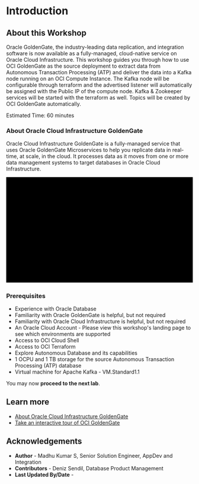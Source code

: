 # Introduction

## About this Workshop

Oracle GoldenGate, the industry-leading data replication, and integration software is now available as a fully-managed, cloud-native service on Oracle Cloud Infrastructure. This workshop guides you through how to use  OCI GoldenGate as the source deployment to extract data from Autonomous Transaction Processing (ATP) and deliver the data into a Kafka node running on an OCI Compute Instance. The Kafka node will be configurable through terraform and the advertised listener will automatically be assigned with the Public IP of the compute node. Kafka & Zookeeper services will be started with the terraform as well. Topics will be created by OCI GoldenGate automatically.

Estimated Time: 60 minutes

### About Oracle Cloud Infrastructure GoldenGate

Oracle Cloud Infrastructure GoldenGate is a fully-managed service that uses Oracle GoldenGate Microservices to help you replicate data in real-time, at scale, in the cloud. It processes data as it moves from one or more data management systems to target databases in Oracle Cloud Infrastructure.

![Work environment architecture](images/architecture.gif)

### Prerequisites

* Experience with Oracle Database
* Familiarity with Oracle GoldenGate is helpful, but not required
* Familiarity with Oracle Cloud Infrastructure is helpful, but not required
* An Oracle Cloud Account - Please view this workshop's landing page to see which environments are supported
* Access to OCI Cloud Shell
* Access to OCI Terraform
* Explore Autonomous Database and its capabilities
* 1 OCPU and 1 TB storage for the source Autonomous Transaction Processing (ATP) database
* Virtual machine for Apache Kafka - VM.Standard1.1

You may now **proceed to the next lab**.

## Learn more

* [About Oracle Cloud Infrastructure GoldenGate](https://docs.oracle.com/en/cloud/paas/goldengate-service/druyg/index.html)
* [Take an interactive tour of OCI GoldenGate](https://apexapps.oracle.com/pls/apex/f?p=44785:112:0::::P112_CONTENT_ID:29986)

## Acknowledgements
* **Author** - Madhu Kumar S, Senior Solution Engineer, AppDev and Integration 
* **Contributors** -  Deniz Sendil, Database Product Management
* **Last Updated By/Date** - 
